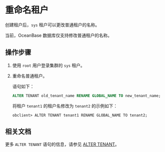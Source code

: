 # 重命名租户

创建租户后，`sys` 租户可以更改普通租户的名称。

当前，OceanBase 数据库仅支持修改普通租户的名称。

## 操作步骤

1. 使用 `root` 用户登录集群的 `sys` 租户。

2. 重命名普通租户。

   语句如下：

   ```sql
   ALTER TENANT old_tenant_name RENAME GLOBAL_NAME TO new_tenant_name;
   ```

   将租户 `tenant1` 的租户名修改为 `tenant2` 的示例如下：

   ```shell
   obclient> ALTER TENANT tenant1 RENAME GLOBAL_NAME TO tenant2;
   ```

## 相关文档

更多 `ALTER TENANT` 语句的信息，请参见 [ALTER TENANT](../../../4.development-reference/1.sql-syntax/1.system-tenants/5.alter-tenant.md)。
